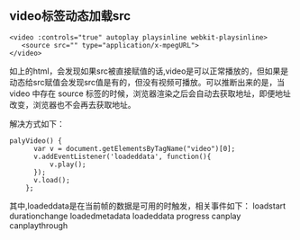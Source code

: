 ## video标签动态加载src

~~~
<video :controls="true" autoplay playsinline webkit-playsinline>
   <source src="" type="application/x-mpegURL">
</video>
~~~
如上的html，会发现如果src被直接赋值的话,video是可以正常播放的，但如果是动态给src赋值会发现src值是有的，但没有视频可播放。可以推断出来的是，当 video 中存在 source 标签的时候，浏览器渲染之后会自动去获取地址，即便地址改变，浏览器也不会再去获取地址。

解决方式如下：
~~~
palyVideo() {
      var v = document.getElementsByTagName("video")[0];
      v.addEventListener('loadeddata', function(){
          v.play();
      });
      v.load();
    };
~~~
    
其中,loadeddata是在当前帧的数据是可用的时触发，相关事件如下：
loadstart
durationchange
loadedmetadata
loadeddata
progress
canplay
canplaythrough
